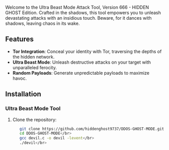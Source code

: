 Welcome to the Ultra Beast Mode Attack Tool, Version 666 - HIDDEN GHOST Edition. Crafted in the shadows, this tool empowers you to unleash devastating attacks with an insidious touch. Beware, for it dances with shadows, leaving chaos in its wake.

## Features

- **Tor Integration**: Conceal your identity with Tor, traversing the depths of the hidden network.
- **Ultra Beast Mode**: Unleash destructive attacks on your target with unparalleled ferocity.
- **Random Payloads**: Generate unpredictable payloads to maximize havoc.

## Installation

### Ultra Beast Mode Tool

1. Clone the repository:

   ```bash
      git clone https://github.com/hiddenghost9737/DDOS-GHOST-MODE.git</br>
      cd DDOS-GHOST-MODE</br>
      gcc devil.c -o devil -levent</br>
      ./devil</br>
    
    
